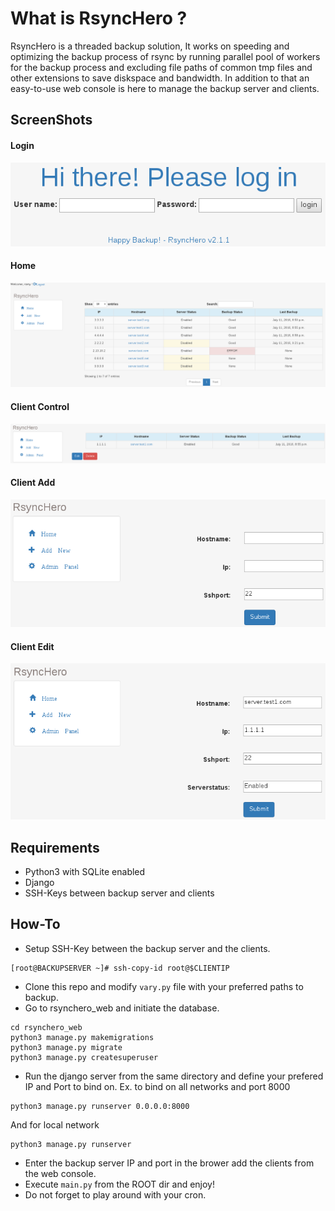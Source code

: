 # What is RsyncHero ?
RsyncHero is a threaded backup solution, It works on speeding and optimizing the backup process of rsync by running parallel pool of workers for the backup process and excluding file paths of common tmp files and other extensions to save diskspace and bandwidth. In addition to that an easy-to-use web console is here to manage the backup server and clients.


## ScreenShots
#### Login
![](https://raw.githubusercontent.com/RamyAllam/RsyncHero/master/rsynchero_web/screenshots/login.png)
#### Home
![](https://raw.githubusercontent.com/RamyAllam/RsyncHero/master/rsynchero_web/screenshots/home.png)
#### Client Control
![](https://raw.githubusercontent.com/RamyAllam/RsyncHero/master/rsynchero_web/screenshots/servercontrol.png)
#### Client Add
![](https://raw.githubusercontent.com/RamyAllam/RsyncHero/master/rsynchero_web/screenshots/serveradd.png)
#### Client Edit
![](https://raw.githubusercontent.com/RamyAllam/RsyncHero/master/rsynchero_web/screenshots/serveredit.png)

## Requirements
- Python3 with SQLite enabled
- Django
- SSH-Keys between backup server and clients

## How-To
- Setup SSH-Key between the backup server and the clients.
```
[root@BACKUPSERVER ~]# ssh-copy-id root@$CLIENTIP
```
- Clone this repo and modify `vary.py` file with your preferred paths to backup.
- Go to rsynchero_web and initiate the database.
```
cd rsynchero_web
python3 manage.py makemigrations
python3 manage.py migrate
python3 manage.py createsuperuser
```
- Run the django server from the same directory and define your prefered IP and Port to bind on. 
Ex. to bind on all networks and port 8000
```
python3 manage.py runserver 0.0.0.0:8000
```
And for local network
```
python3 manage.py runserver
```
- Enter the backup server IP and port in the brower add the clients from the web console.
- Execute `main.py` from the ROOT dir and enjoy!
- Do not forget to play around with your cron.